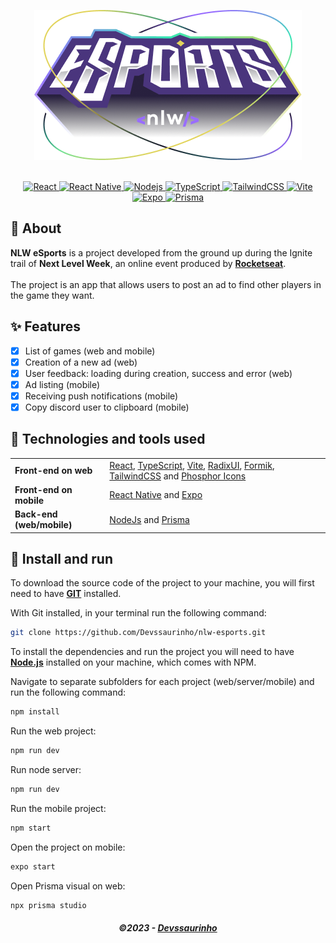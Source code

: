 <p align="center">
<img src="./web/src/assets/logo-nlw-esports@2x.png"/>
</p>

<div align="center">
   </br>
   <a href="#-technologies-used">
      <img alt="React" src="https://img.shields.io/badge/react%20-%2320232a.svg?&style=for-the-badge&logo=react&logoColor=%2361DAFB">
      <img alt="React Native" src="https://img.shields.io/badge/react_native-%2320232a.svg?style=for-the-badge&logo=react&logoColor=%2361DAFB">
      <img alt="Nodejs" src="https://img.shields.io/badge/node.js-6DA55F?style=for-the-badge&logo=node.js&logoColor=white">
      <img alt="TypeScript" src="https://img.shields.io/badge/typescript%20-%23007ACC.svg?&style=for-the-badge&logo=typescript&logoColor=white">
      <img alt="TailwindCSS" src="https://img.shields.io/badge/tailwindcss-%2338B2AC.svg?style=for-the-badge&logo=tailwind-css&logoColor=white">
      <img alt="Vite" src="https://img.shields.io/badge/vite-%23646CFF.svg?style=for-the-badge&logo=vite&logoColor=white">
      <img alt="Expo" src="https://img.shields.io/badge/expo-1C1E24?style=for-the-badge&logo=expo&logoColor=#D04A37">
      <img alt="Prisma" src="https://img.shields.io/badge/Prisma-3982CE?style=for-the-badge&logo=Prisma&logoColor=white">
   </a>
</div>

## 📃 About

**NLW eSports** is a project developed from the ground up during the Ignite trail of **Next Level Week**, an online event produced by [**Rocketseat**](https://github.com/Rocketseat).
</br>
</br>
The project is an app that allows users to post an ad to find other players in the game they want.

## ✨ Features

- [x] List of games (web and mobile)
- [x] Creation of a new ad (web)
- [x] User feedback: loading during creation, success and error (web)
- [x] Ad listing (mobile)
- [x] Receiving push notifications (mobile)
- [x] Copy discord user to clipboard (mobile)

## 🚀 Technologies and tools used

<table>
   <tbody>
      <tr>
         <td style="font-weight: bold">Front-end on web</td>
         <td>
         <a href="https://reactjs.org/" target="_blank" rel="noopener noreferrer">React</a>,
         <a href="https://www.typescriptlang.org/" target="_blank" rel="noopener noreferrer">TypeScript</a>,
         <a href="https://vitejs.dev/" target="_blank" rel="noopener noreferrer">Vite</a>,
         <a href="https://www.radix-ui.com/" target="_blank" rel="noopener noreferrer">RadixUI</a>,
         <a href="https://formik.org/" target="_blank" rel="noopener noreferrer" >Formik</a>,
         <a href="https://tailwindcss.com/" target="_blank" rel="noopener noreferrer">TailwindCSS</a> and 
         <a href="https://phosphoricons.com/" target="_blank" rel="noopener noreferrer" >Phosphor Icons</a> 
         </td>
      </tr>
      <tr>
         <td style="font-weight: bold">Front-end on mobile</td>
         <td>
          <a href="https://reactnative.dev/" target="_blank" rel="noopener noreferrer">React Native</a>
          and
          <a href="https://expo.dev/" target="_blank" rel="noopener noreferrer">Expo</a>
         </td>
      </tr>
      <tr>
         <td style="font-weight: bold">Back-end (web/mobile)</td>
         <td>
          <a href="https://nodejs.org/en/" target="_blank" rel="noopener noreferrer">NodeJs</a>
          and
          <a href="https://www.prisma.io/" target="_blank" rel="noopener noreferrer">Prisma</a>
         </td>
      </tr>
   </tbody>
</table>

## 🔧 Install and run

To download the source code of the project to your machine, you will first need to have [**GIT**](https://git-scm.com/) installed.

With Git installed, in your terminal run the following command:

```bash
git clone https://github.com/Devssaurinho/nlw-esports.git
```

To install the dependencies and run the project you will need to have [**Node.js**](https://nodejs.org/en/) installed on your machine, which comes with NPM. 

Navigate to separate subfolders for each project (web/server/mobile) and run the following command:

```bash
npm install
```

Run the web project:

```bash
npm run dev

```

Run node server:

```bash
npm run dev

```

Run the mobile project:

```bash
npm start

```

Open the project on mobile:

```bash
expo start

```

Open Prisma visual on web:

```bash
npx prisma studio

```

<h5 align="center">
  &copy;2023 - <a href="https://github.com/devssaurinho/">Devssaurinho</a>
</h5>
